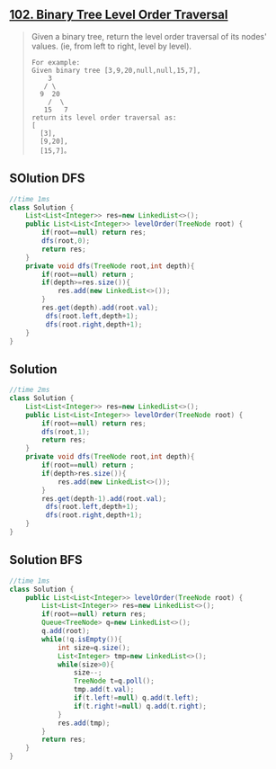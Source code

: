 ## [102. Binary Tree Level Order Traversal](https://leetcode-cn.com/problems/binary-tree-level-order-traversal/)

> Given a binary tree, return the level order traversal of its nodes' values. (ie, from left to right, level by level).
>
> ```
> For example:
> Given binary tree [3,9,20,null,null,15,7],
>     3
>    / \
>   9  20
>     /  \
>    15   7
> return its level order traversal as:
> [
>   [3],
>   [9,20],
>   [15,7]。
> ```
>
> 
>

## SOlution  DFS

```java
//time 1ms
class Solution {
    List<List<Integer>> res=new LinkedList<>();
    public List<List<Integer>> levelOrder(TreeNode root) {
        if(root==null) return res;
        dfs(root,0);
        return res;
    }
    private void dfs(TreeNode root,int depth){
        if(root==null) return ;
        if(depth>=res.size()){
            res.add(new LinkedList<>());
        }
        res.get(depth).add(root.val);
         dfs(root.left,depth+1);
         dfs(root.right,depth+1);
    }
}
```

## Solution

```java
//time 2ms
class Solution {
    List<List<Integer>> res=new LinkedList<>();
    public List<List<Integer>> levelOrder(TreeNode root) {
        if(root==null) return res;
        dfs(root,1);
        return res;
    }
    private void dfs(TreeNode root,int depth){
        if(root==null) return ;
        if(depth>res.size()){
            res.add(new LinkedList<>());
        }
        res.get(depth-1).add(root.val);
         dfs(root.left,depth+1);
         dfs(root.right,depth+1);
    }
}
```

## Solution  BFS

```java
//time 1ms
class Solution {
    public List<List<Integer>> levelOrder(TreeNode root) {
        List<List<Integer>> res=new LinkedList<>();
        if(root==null) return res;
        Queue<TreeNode> q=new LinkedList<>();
        q.add(root);
        while(!q.isEmpty()){
            int size=q.size();
            List<Integer> tmp=new LinkedList<>();
            while(size>0){
                size--;
                TreeNode t=q.poll();
                tmp.add(t.val);
                if(t.left!=null) q.add(t.left);
                if(t.right!=null) q.add(t.right);
            }
            res.add(tmp);
        }
        return res;
    }
}
```

